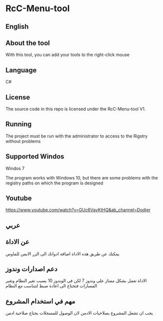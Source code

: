# RcC-Menu-tool
English
-------

About the tool
-------
With this tool, you can add your tools to the right-click mouse

Language
-------
C# 

License
-------
The source code in this repo is licensed under the RcC-Menu-tool V1.

Running
-------
The project must be run with the administrator to access to the Rigstry without problems

Supported Windos
------------------
Windos 7

The program works with Windows 10, but there are some problems with the registry paths on which the program is designed

Youtube
------------------
https://www.youtube.com/watch?v=GUc6VavKtHQ&ab_channel=Dodjer

عربي
------------------

عن الاداة
------------------
يمكنك عن طريق هذه الاداة اضافة ادواتك الى الزر الايمن للماوس


دعم اصدارات وندوز
------------------
الاداة تعمل بشكل ممتاز على وندوز 7 لكن في الوندوز 10 بسبب تغير النظام وتغير المسارات فتحتاج الى اعادة ضبط لتتناسب مع النظام

مهم في استخدام المشروع
------------------
يجب ان تشغل المشروع بصلاحيات الادمن لان الوصول للمسجلات يحتاج صلاحية ادمن 




